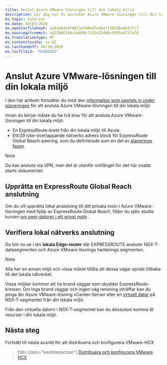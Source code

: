 ```yaml
---
title: Anslut Azure VMware-lösningen till din lokala miljö
description: Lär dig hur du ansluter Azure VMware-lösningen till din lokala miljö.
ms.topic: tutorial
ms.date: 10/02/2020
ms.openlocfilehash: 2a0cb641df00f3e580e87e38aff382d8e8101fc7
ms.sourcegitcommit: a422b86148cba668c7332e15480c5995ad72fa76
ms.translationtype: MT
ms.contentlocale: sv-SE
ms.lasthandoff: 09/30/2020
ms.locfileid: "91583423"
---
```

# <a name="connect-azure-vmware-solution-to-your-on-premises-environment"></a>Anslut Azure VMware-lösningen till din lokala miljö

I den här artikeln fortsätter du med den [information som samlats in under planeringen](production-ready-deployment-steps.md) för att ansluta Azure VMware-lösningen till din lokala miljö.

Innan du börjar måste du ha två krav för att ansluta Azure VMware-lösningen till din lokala miljö:

- En ExpressRoute-krets från din lokala miljö till Azure.
- Ett/29 icke-överlappande nätverks adress block för ExpressRoute Global Reach-peering, som du definierade som en del av [planerings fasen](production-ready-deployment-steps.md).

>[!NOTE]
> Du kan ansluta via VPN, men det är utanför omfånget för det här snabb starts dokumentet.

## <a name="establish-an-expressroute-global-reach-connection"></a>Upprätta en ExpressRoute Global Reach anslutning

Om du vill upprätta lokal anslutning till ditt privata moln i Azure VMware-lösningen med hjälp av ExpressRoute Global Reach, följer du själv studie kursen [om peer-datorer i ett privat moln](tutorial-expressroute-global-reach-private-cloud.md) .



## <a name="verify-on-premises-network-connectivity"></a>Verifiera lokal nätverks anslutning

Du bör nu se i din **lokala Edge-router** där EXPRESSROUTE ansluter NSX-T-datasegmenten och Azure VMware lösnings hanterings segmenten.

>[!NOTE]
>Alla har en annan miljö och vissa måste tillåta att dessa vägar sprids tillbaka till det lokala nätverket.  

Vissa miljöer kommer att ha brand väggar som skyddar ExpressRoute-kretsen.  Om inga brand väggar och ingen väg rensning inträffar kan du pinga din Azure VMware-lösning vCenter-Server eller en [virtuell dator](deploy-azure-vmware-solution.md#add-a-vm-on-the-nsx-t-network-segment) på NSX-T-segmentet från din lokala miljö.

Från den virtuella datorn i NSX-T-segmentet kan du dessutom komma åt resurser i din lokala miljö.

## <a name="next-steps"></a>Nästa steg

Fortsätt till nästa avsnitt för att distribuera och konfigurera VMware-HCX

> [!div class="nextstepaction"]
> [Distribuera och konfigurera VMware HCX](tutorial-deploy-vmware-hcx.md)
